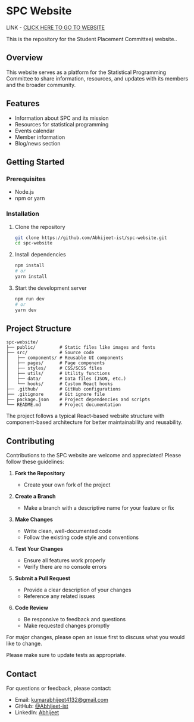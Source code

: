 # SPC Website
LINK - [CLICK HERE TO GO TO WEBSITE](https://spc-gamma.vercel.app/)

This is the repository for the Student Placement Committee) website..

## Overview

This website serves as a platform for the Statistical Programming Committee to share information, resources, and updates with its members and the broader community.

## Features

- Information about SPC and its mission
- Resources for statistical programming
- Events calendar
- Member information
- Blog/news section

## Getting Started

### Prerequisites

- Node.js
- npm or yarn

### Installation

1. Clone the repository
    ```bash
    git clone https://github.com/Abhijeet-ist/spc-website.git
    cd spc-website
    ```

2. Install dependencies
    ```bash
    npm install
    # or
    yarn install
    ```

3. Start the development server
    ```bash
    npm run dev
    # or
    yarn dev
    ```

## Project Structure

```
spc-website/
├── public/         # Static files like images and fonts
├── src/            # Source code
│   ├── components/ # Reusable UI components
│   ├── pages/      # Page components
│   ├── styles/     # CSS/SCSS files
│   ├── utils/      # Utility functions
│   ├── data/       # Data files (JSON, etc.)
│   └── hooks/      # Custom React hooks
├── .github/        # GitHub configurations
├── .gitignore      # Git ignore file
├── package.json    # Project dependencies and scripts
└── README.md       # Project documentation
```

The project follows a typical React-based website structure with component-based architecture for better maintainability and reusability.

## Contributing
Contributions to the SPC website are welcome and appreciated! Please follow these guidelines:

1. **Fork the Repository**
    - Create your own fork of the project

2. **Create a Branch**
    - Make a branch with a descriptive name for your feature or fix

3. **Make Changes**
    - Write clean, well-documented code
    - Follow the existing code style and conventions

4. **Test Your Changes**
    - Ensure all features work properly
    - Verify there are no console errors

5. **Submit a Pull Request**
    - Provide a clear description of your changes
    - Reference any related issues

6. **Code Review**
    - Be responsive to feedback and questions
    - Make requested changes promptly

For major changes, please open an issue first to discuss what you would like to change.

Please make sure to update tests as appropriate.

<!-- ## License

This project is licensed under the [LICENSE NAME] - see the LICENSE file for details. -->

## Contact

For questions or feedback, please contact:

- Email: kumarabhijeet4132@gmail.com
- GitHub: [@Abhijeet-ist](https://github.com/Abhijeet-ist)
- LinkedIn: [Abhijeet](https://linkedin.com/in/abhijeet)
